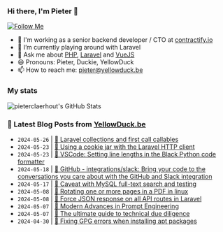 ### Hi there, I'm Pieter 👋  
[![Follow Me](https://img.shields.io/github/followers/pieterclaerhout?label=Follow&style=social)](https://github.com/pieterclaerhout)

- 🏢 I'm working as a senior backend developer / CTO at [contractify.io](https://contractify.io)
- 🌱 I’m currently playing around with Laravel
- 💬 Ask me about [PHP](https://php.net), [Laravel](http://laravel.com) and [VueJS](https://vuejs.org)
- 😄 Pronouns: Pieter, Duckie, YellowDuck
- 📫 How to reach me: pieter@yellowduck.be

### My stats

![pieterclaerhout's GitHub Stats](https://github-readme-stats.vercel.app/api?username=pieterclaerhout&show_icons=true&count_private=true&line_height=40)

### 📩 Latest Blog Posts from [YellowDuck.be](https://www.yellowduck.be/)
<!-- BLOG-POST-LIST:START -->
- `2024-05-26` | [🐥 Laravel collections and first call callables](https://www.yellowduck.be/posts/laravel-collections-and-first-call-callables)  
- `2024-05-23` | [🐥 Using a cookie jar with the Laravel HTTP client](https://www.yellowduck.be/posts/using-a-cookie-jar-with-the-laravel-http-client)  
- `2024-05-23` | [🔗 VSCode: Setting line lengths in the Black Python code formatter](https://www.yellowduck.be/posts/vscode-setting-line-lengths-in-the-black-python-code-formatter)  
- `2024-05-18` | [🔗 GitHub - integrations/slack: Bring your code to the conversations you care about with the GitHub and Slack integration](https://www.yellowduck.be/posts/github-integrations-slack-bring-your-code-to-the-conversations-you-care-about-with-the-github-and-slack-integration)  
- `2024-05-17` | [🐥 Caveat with MySQL full-text search and testing](https://www.yellowduck.be/posts/caveat-with-mysql-full-text-search-and-testing)  
- `2024-05-08` | [🔗 Rotating one or more pages in a PDF in linux](https://www.yellowduck.be/posts/rotating-one-or-more-pages-in-a-pdf-in-linux-daniel-paul-odonnell)  
- `2024-05-08` | [🔗 Force JSON response on all API routes in Laravel](https://www.yellowduck.be/posts/force-json-response-on-all-api-routes-in-laravel)  
- `2024-05-07` | [🔗 Modern Advances in Prompt Engineering](https://www.yellowduck.be/posts/modern-advances-in-prompt-engineering)  
- `2024-05-07` | [🔗 The ultimate guide to technical due diligence](https://www.yellowduck.be/posts/the-ultimate-guide-to-technical-due-diligence)  
- `2024-04-30` | [🐥 Fixing GPG errors when installing apt packages](https://www.yellowduck.be/posts/fixing-gpg-errors-when-installing-apt-packages)  

<!-- BLOG-POST-LIST:END -->
